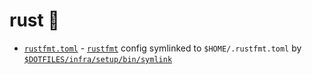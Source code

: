 # rust 🦀

- [`rustfmt.toml`](./rustfmt.toml) - [`rustfmt`](https://github.com/rust-lang/rustfmt) config symlinked to `$HOME/.rustfmt.toml` by [`$DOTFILES/infra/setup/bin/symlink`](../../infra/setup/bin/symlink)
